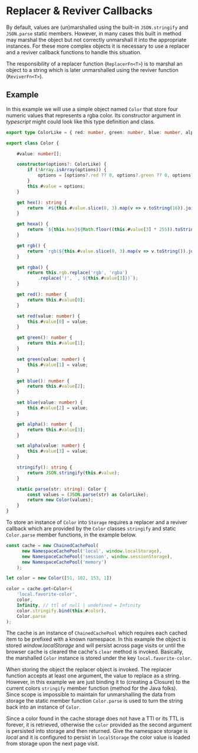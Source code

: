 # Replacer & Reviver Callbacks

By default, values are (un)marshalled using the built-in `JSON.stringify` and `JSON.parse` static members. However, in 
many cases this built in method may marshal the object but not correctly unmarshall it into the appropriate instances.
For these more complex objects it is necessary to use a replacer and a reviver callback functions to handle this situation. 

The responsibility of a replacer function (`ReplacerFn<T>`) is to marshal an object to a string which is later 
unmarshalled using the reviver function (`ReviverFn<T>`).

## Example

In this example we will use a simple object named `Color` that store four numeric values that represents a rgba color.
Its constructor argument in _typescript_ might could look like this type definition and class.

```typescript
export type ColorLike = { red: number, green: number, blue: number, alpha: number } | [number, number, number, number];

export class Color {

    #value: number[];

    constructor(options?: ColorLike) {
        if (!Array.isArray(options)) {
            options = [options?.red ?? 0, options?.green ?? 0, options?.blue ?? 0, options?.alpha ?? 1]
        }
        this.#value = options;
    }

    get hex(): string {
        return `#${this.#value.slice(0, 3).map(v => v.toString(16)).join('')}`
    }

    get hexa() {
        return `${this.hex}${Math.floor((this.#value[3] * 255)).toString(16)}`
    }

    get rgb() {
        return `rgb(${this.#value.slice(0, 3).map(v => v.toString()).join(', ')})`;
    }

    get rgba() {
        return this.rgb.replace('rgb', 'rgba')
            .replace(')', `, ${this.#value[3]})`);
    }

    get red(): number {
        return this.#value[0];
    }

    set red(value: number) {
        this.#value[0] = value;
    }

    get green(): number {
        return this.#value[1];
    }

    set green(value: number) {
        this.#value[1] = value;
    }

    get blue(): number {
        return this.#value[2];
    }

    set blue(value: number) {
        this.#value[2] = value;
    }

    get alpha(): number {
        return this.#value[3];
    }

    set alpha(value: number) {
        this.#value[3] = value;
    }

    stringify(): string {
        return JSON.stringify(this.#value);
    }

    static parse(str: string): Color {
        const values = (JSON.parse(str) as ColorLike);
        return new Color(values);
    }
}
```

To store an instance of `Color` into `Storage` requires a replacer and a reviver callback which are provided by the 
`Color` classes `stringify` and static `Color.parse` member functions, in the example below. 

```typescript
const cache = new ChainedCachePool(
      new NamespaceCachePool('local', window.localStorage),
      new NamespaceCachePool('session', window.sessionStorage),
      new NamespaceCachePool('memory')
    );

let color = new Color([51, 102, 153, 1])

color = cache.get<Color>(
    'local.favorite-color',
    color,
    Infinity, // ttl of null | undefined = Infinity
    color.stringify.bind(this.#color),
    Color.parse
);
```

The cache is an instance of `ChainedCachePool` which requires each cached item to be prefixed with a known namespace. In
this example the object is stored _window.localStorage_ and will persist across page visits or until the browser cache is
cleared the cache's `clear` method is invoked. Basically, the marshalled `Color` instance is stored under the key `local.favorite-color`.

When storing the object the replacer object is invoked. The replacer function accepts at least one argument, the value to 
replace as a string. However, in this example we are just binding it to (creating a Closure) to the current colors `stringify`
member function (method for the Java folks). Since scope is impossible to maintain for unmarshalling the data from storage
the static member function `Color.parse` is used to turn the string back into an instance of `Color`.

Since a color found in the cache storage does not have a TTl or its TTL is forever, it is retrieved, otherwise the `color`
provided as the second argument is persisted into storage and then returned. Give the namespace storage is _local_ and it 
is configured to persist in `localStorage` the color value is loaded from storage upon the next page visit.

